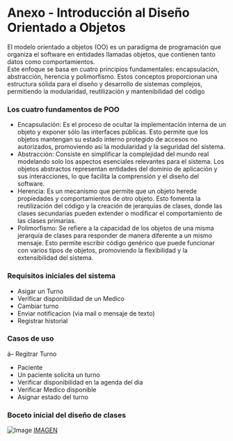 # Anexo - Introducción al Diseño Orientado a Objetos
El modelo orientado a objetos (OO) es un paradigma de programación que organiza el
software en entidades llamadas objetos, que contienen tanto datos como comportamientos.  
Este enfoque se basa en cuatro principios fundamentales: encapsulación, abstracción,
herencia y polimorfismo. Estos conceptos proporcionan una estructura sólida para el diseño
y desarrollo de sistemas complejos, permitiendo la modularidad, reutilización y
mantenibilidad del código

### Los cuatro fundamentos de POO
- Encapsulación: Es el proceso de ocultar la implementación interna de un objeto y
exponer sólo las interfaces públicas. Esto permite que los objetos mantengan su
estado interno protegido de accesos no autorizados, promoviendo así la
modularidad y la seguridad del sistema.  
- Abstracción: Consiste en simplificar la complejidad del mundo real modelando solo
los aspectos esenciales relevantes para el sistema. Los objetos abstractos
representan entidades del dominio de aplicación y sus interacciones, lo que facilita la
comprensión y el diseño del software.  
- Herencia: Es un mecanismo que permite que un objeto herede propiedades y
comportamientos de otro objeto. Esto fomenta la reutilización del código y la
creación de jerarquías de clases, donde las clases secundarias pueden extender o
modificar el comportamiento de las clases primarias.  
- Polimorfismo: Se refiere a la capacidad de los objetos de una misma jerarquía de
clases para responder de manera diferente a un mismo mensaje. Esto permite
escribir código genérico que puede funcionar con varios tipos de objetos,
promoviendo la flexibilidad y la extensibilidad del sistema.

### Requisitos iniciales del sistema
* Asigar un Turno
* Verificar disponibilidad de un Medico
* Cambiar turno
* Enviar notificacion (via mail o mensaje de texto)
* Registrar historial

### Casos de uso
á– Regitrar Turno
* Paciente
* Un paciente solicita un turno
* Verificar disponibilidad en la agenda del dia
* Verificar Medico disponible
* Asignar estado del turno  

### Boceto inicial del diseño de clases
![Image](https://github.com/user-attachments/assets/f4fbcfb8-1511-4aa6-ac97-d5e359025f6d)
[IMAGEN](https://github.com/user-attachments/assets/f4fbcfb8-1511-4aa6-ac97-d5e359025f6d)

